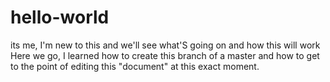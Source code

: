 # hello-world
its me, I'm new to this and we'll see what'S going on and how this will work
Here we go, I learned how to create this branch of a master and how to get to the point of editing this "document" at this exact moment. 
